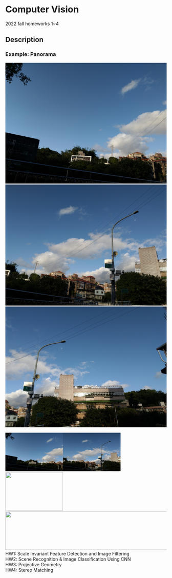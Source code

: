 # Computer Vision
2022 fall homeworks 1~4

## Description
### Example: Panorama
![](./hw3/resource/frame1.jpg)![](./hw3/resource/frame2.jpg)![](./hw3/resource/frame3.jpg)
<!-- ![](./hw3/src/output4.png) -->
<img src="./hw3/resource/frame1.jpg" width="180" height="120"/><img src="./hw3/resource/frame2.jpg" width="180" height="120"/><img src="../hw3/resource/frame3.jpg" width="180" height="120"/>
<img src="./hw3/src/output4.png" width="540" height="120"/>
HW1: Scale Invariant Feature Detection and Image Filtering  
HW2: Scene Recognition & Image Classification Using CNN  
HW3: Projective Geometry  
HW4: Stereo Matching  

